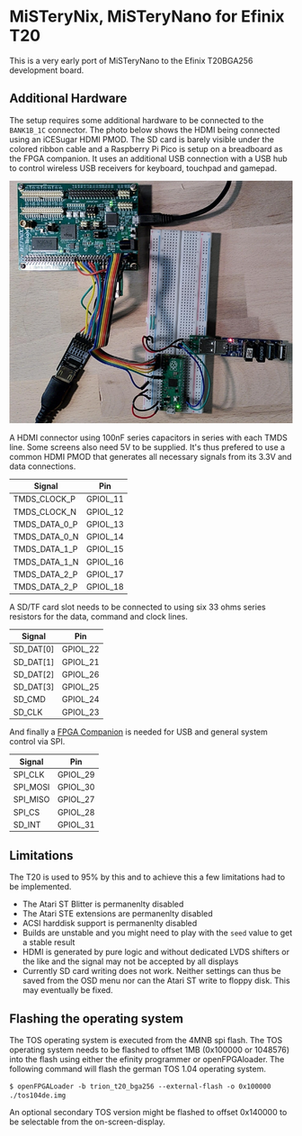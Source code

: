 # MiSTeryNix, MiSTeryNano for Efinix T20

This is a very early port of MiSTeryNano to the Efinix T20BGA256
development board.

## Additional Hardware

The setup requires some additional hardware to be connected to the ```BANK1B_1C```
connector. The photo below shows the HDMI being connected using an iCESugar
HDMI PMOD. The SD card is barely visible under the colored ribbon cable 
and a Raspberry Pi Pico is setup on a breadboard as the FPGA companion.
It uses an additional USB connection with a USB hub to control wireless
USB receivers for keyboard, touchpad and gamepad.

![MiSTeryNix setup](t20bga256_setup.jpeg)

A HDMI connector using 100nF series capacitors in series with each TMDS line.
Some screens also need 5V to be supplied. It's thus prefered to use a common
HDMI PMOD that generates all necessary signals from its 3.3V and data connections.

| Signal  | Pin  |
|---|---|
| TMDS_CLOCK_P  | GPIOL_11 |
| TMDS_CLOCK_N  | GPIOL_12 |
| TMDS_DATA_0_P | GPIOL_13 |
| TMDS_DATA_0_N | GPIOL_14 |
| TMDS_DATA_1_P | GPIOL_15 |
| TMDS_DATA_1_N | GPIOL_16 |
| TMDS_DATA_2_P | GPIOL_17 |
| TMDS_DATA_2_P | GPIOL_18 |

A SD/TF card slot needs to be connected to using six 33 ohms series resistors
for the data, command and clock lines.

| Signal  | Pin  |
|---|---|
| SD_DAT[0] | GPIOL_22 |
| SD_DAT[1] | GPIOL_21 |
| SD_DAT[2] | GPIOL_26 |
| SD_DAT[3] | GPIOL_25 |
| SD_CMD | GPIOL_24 |
| SD_CLK | GPIOL_23 |

And finally a [FPGA Companion](https://github.com/harbaum/FPGA-Companion/) is needed for USB and general system control via SPI.

| Signal  | Pin  |
|---|---|
| SPI_CLK | GPIOL_29 |
| SPI_MOSI | GPIOL_30 |
| SPI_MISO | GPIOL_27 |
| SPI_CS | GPIOL_28 |
| SD_INT | GPIOL_31 |

## Limitations

The T20 is used to 95% by this and to achieve this a few limitations
had to be implemented.

  - The Atari ST Blitter is permanenlty disabled
  - The Atari STE extensions are permanenlty disabled
  - ACSI harddisk support is permanenlty disabled
  - Builds are unstable and you might need to play with the ```seed``` value to get a stable result
  - HDMI is generated by pure logic and without dedicated LVDS shifters or the like and the signal may not be accepted by all displays
  - Currently SD card writing does not work. Neither settings can thus be saved from the OSD menu nor can the Atari ST write to floppy disk. This may eventually be fixed.

## Flashing the operating system

The TOS operating system is executed from the 4MNB spi flash. The TOS operating system needs to be flashed to offset 1MB (0x100000 or 1048576) into the flash
using either the efinity programmer or openFPGAloader. The following command will flash the german TOS 1.04 operating system.

```
$ openFPGALoader -b trion_t20_bga256 --external-flash -o 0x100000 ./tos104de.img
```

An optional secondary TOS version might be flashed to offset 0x140000 to be selectable from the on-screen-display. 
